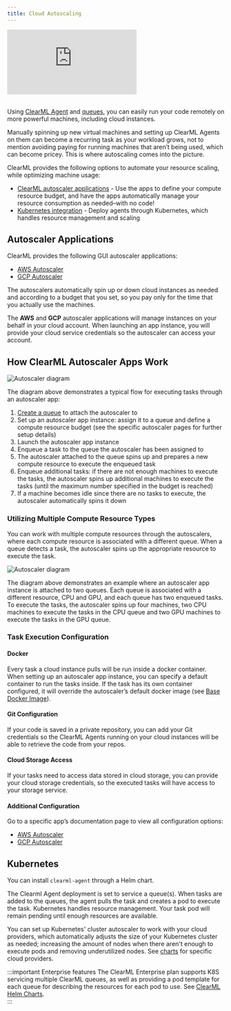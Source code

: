 ```yaml
---
title: Cloud Autoscaling
---
```


<div class="vid" >
<iframe style={{position: 'absolute', top: '0', left: '0', bottom: '0', right: '0', width: '100%', height: '100%'}} 
        src="https://www.youtube.com/embed/j4XVMAaUt3E" 
        title="YouTube video player" 
        frameborder="0" 
        allow="accelerometer; autoplay; clipboard-write; encrypted-media; gyroscope; picture-in-picture; fullscreen" 
        allowfullscreen>
</iframe>
</div>

<br/>

Using [ClearML Agent](../clearml_agent.md) and [queues](../fundamentals/agents_and_queues.md#what-is-a-queue), you can 
easily run your code remotely on more powerful machines, including cloud instances. 

Manually spinning up new virtual machines and setting up ClearML Agents on them can become a recurring task as your 
workload grows, not to mention avoiding paying for running machines that aren’t being used, which can become pricey. 
This is where autoscaling comes into the picture. 

ClearML provides the following options to automate your resource scaling, while optimizing machine usage:
* [ClearML autoscaler applications](#autoscaler-applications) - Use the apps to define your compute resource budget, 
and have the apps automatically manage your resource consumption as needed–with no code!
* [Kubernetes integration](#kubernetes) - Deploy agents through Kubernetes, which handles resource management and scaling 

## Autoscaler Applications
ClearML provides the following GUI autoscaler applications:
* [AWS Autoscaler](../webapp/applications/apps_aws_autoscaler.md)
* [GCP Autoscaler](../webapp/applications/apps_gcp_autoscaler.md)

The autoscalers automatically spin up or down cloud instances as needed and according to a budget that you set, so you 
pay only for the time that you actually use the machines. 

The **AWS** and **GCP** autoscaler applications will manage instances on your behalf in your cloud account. When 
launching an app instance, you will provide your cloud service credentials so the autoscaler can access your account.  

## How ClearML Autoscaler Apps Work 

![Autoscaler diagram](../img/autoscaler_single_queue_diagram.png)

The diagram above demonstrates a typical flow for executing tasks through an autoscaler app:
1. [Create a queue](../webapp/webapp_workers_queues.md#queues) to attach the autoscaler to 
1. Set up an autoscaler app instance: assign it to a queue and define a compute resource budget (see the specific 
autoscaler pages for further setup details)
1. Launch the autoscaler app instance
1. Enqueue a task to the queue the autoscaler has been assigned to
1. The autoscaler attached to the queue spins up and prepares a new compute resource to execute the enqueued task
1. Enqueue additional tasks: if there are not enough machines to execute the tasks, the autoscaler spins up additional 
machines to execute the tasks (until the maximum number specified in the budget is reached)
1. If a machine becomes idle since there are no tasks to execute, the autoscaler automatically spins it down

### Utilizing Multiple Compute Resource Types

You can work with multiple compute resources through the autoscalers, where each compute resource is associated with a 
different queue. When a queue detects a task, the autoscaler spins up the appropriate resource to execute the task. 

![Autoscaler diagram](../img/autoscaler_diagram.png)

The diagram above demonstrates an example where an autoscaler app instance is attached to two queues. Each queue is 
associated with a different resource, CPU and GPU, and each queue has two enqueued tasks. To execute the tasks, 
the autoscaler spins up four machines, two CPU machines to execute the tasks in the CPU queue and two GPU machines to 
execute the tasks in the GPU queue.



### Task Execution Configuration

#### Docker
Every task a cloud instance pulls will be run inside a docker container. When setting up an autoscaler app instance, 
you can specify a default container to run the tasks inside. If the task has its own container configured, it will 
override the autoscaler’s default docker image (see [Base Docker Image](../clearml_agent/clearml_agent_docker.md#base-docker-container)).

#### Git Configuration 
If your code is saved in a private repository, you can add your Git credentials so the ClearML Agents running on your
cloud instances will be able to retrieve the code from your repos.

#### Cloud Storage Access
If your tasks need to access data stored in cloud storage, you can provide your cloud storage credentials, so the 
executed tasks will have access to your storage service. 

#### Additional Configuration

Go to a specific app’s documentation page to view all configuration options:
* [AWS Autoscaler](../webapp/applications/apps_aws_autoscaler.md)
* [GCP Autoscaler](../webapp/applications/apps_gcp_autoscaler.md) 

## Kubernetes 
You can install `clearml-agent` through a Helm chart. 
 
The Clearml Agent deployment is set to service a queue(s). When tasks are added to the queues, the agent pulls the task 
and creates a pod to execute the task. Kubernetes handles resource management. Your task pod will remain pending until 
enough resources are available.
 
You can set up Kubernetes' cluster autoscaler to work with your cloud providers, which automatically adjusts the size of 
your Kubernetes cluster as needed; increasing the amount of nodes when there aren't enough to execute pods and removing 
underutilized nodes. See [charts](https://github.com/kubernetes/autoscaler/tree/master/charts) for specific cloud providers.

:::important Enterprise features
The ClearML Enterprise plan supports K8S servicing multiple ClearML queues, as well as providing a pod template for each 
queue for describing the resources for each pod to use. See [ClearML Helm Charts](https://github.com/clearml/clearml-helm-charts/tree/main).  
:::
